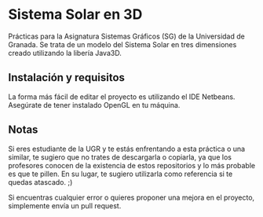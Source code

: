# Sistema Solar en 3D
Prácticas para la Asignatura Sistemas Gráficos (SG) de la Universidad de Granada. Se trata de un modelo del Sistema Solar en tres dimensiones creado utilizando la libería Java3D.

## Instalación y requisitos
La forma más fácil de editar el proyecto es utilizando el IDE Netbeans. Asegúrate de tener instalado OpenGL en tu máquina. 

## Notas
Si eres estudiante de la UGR y te estás enfrentando a esta práctica o una similar, te sugiero que no trates de descargarla o copiarla, ya que los profesores conocen de la existencia de estos repositorios y lo más probable es que te pillen. En su lugar, te sugiero utilizarla como referencia si te quedas atascado. ;)

Si encuentras cualquier error o quieres proponer una mejora en el proyecto, simplemente envía un pull request.


